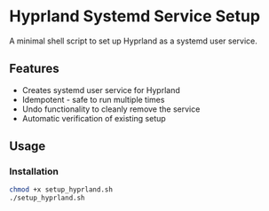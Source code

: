 # Hyprland Systemd Service Setup

A minimal shell script to set up Hyprland as a systemd user service.

## Features

- Creates systemd user service for Hyprland
- Idempotent - safe to run multiple times
- Undo functionality to cleanly remove the service
- Automatic verification of existing setup

## Usage
### Installation
```bash
chmod +x setup_hyprland.sh
./setup_hyprland.sh

